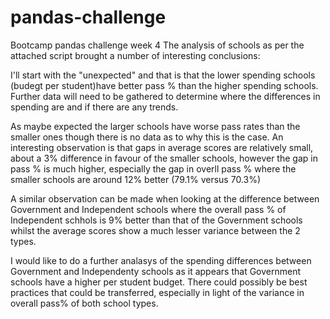 # pandas-challenge
Bootcamp pandas challenge week 4
The analysis of schools as per the attached script brought a number of interesting conclusions:

I'll start with the "unexpected" and that is that the lower spending schools (budegt per student)have better pass % than the higher spending schools. Further data will need to be gathered to determine where the differences in spending are and if there are any trends.

As maybe expected the larger schools have worse pass rates than the smaller ones though there is no data as to why this is the case. 
An interesting observation is that gaps in average scores are relatively small, about a 3% difference in favour of the smaller schools, however the gap in pass % is much higher, especially the gap in overll pass % where the smaller schools are around 12% better (79.1% versus 70.3%)

A similar observation can be made when looking at the difference between Government and Independent schools where the overall pass % of Independent schhols is 9% better than that of the Government schools whilst the average scores show a much lesser variance between the 2 types.

I would like to do a further analasys of the spending differences between Government and Independenty schools as it appears that Government schools have a higher per student budget. There could possibly be best practices that could be transferred, especially in light of the variance in overall pass% of both school types. 
